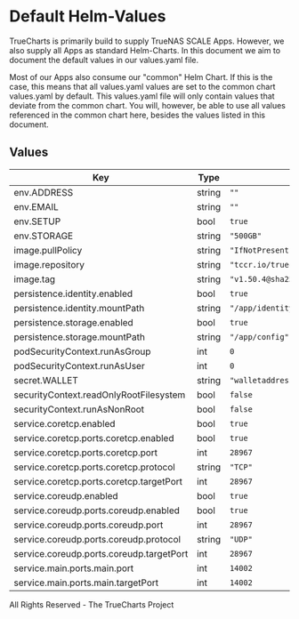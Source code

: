 # Default Helm-Values

TrueCharts is primarily build to supply TrueNAS SCALE Apps.
However, we also supply all Apps as standard Helm-Charts. In this document we aim to document the default values in our values.yaml file.

Most of our Apps also consume our "common" Helm Chart.
If this is the case, this means that all values.yaml values are set to the common chart values.yaml by default. This values.yaml file will only contain values that deviate from the common chart.
You will, however, be able to use all values referenced in the common chart here, besides the values listed in this document.

## Values

| Key | Type | Default | Description |
|-----|------|---------|-------------|
| env.ADDRESS | string | `""` |  |
| env.EMAIL | string | `""` |  |
| env.SETUP | bool | `true` |  |
| env.STORAGE | string | `"500GB"` |  |
| image.pullPolicy | string | `"IfNotPresent"` |  |
| image.repository | string | `"tccr.io/truecharts/storj-node"` |  |
| image.tag | string | `"v1.50.4@sha256:6882b3de77f10bacda397267c2885479a590b6282ba25b058f7b0ec55304ec34"` |  |
| persistence.identity.enabled | bool | `true` |  |
| persistence.identity.mountPath | string | `"/app/identity"` |  |
| persistence.storage.enabled | bool | `true` |  |
| persistence.storage.mountPath | string | `"/app/config"` |  |
| podSecurityContext.runAsGroup | int | `0` |  |
| podSecurityContext.runAsUser | int | `0` |  |
| secret.WALLET | string | `"walletaddress"` |  |
| securityContext.readOnlyRootFilesystem | bool | `false` |  |
| securityContext.runAsNonRoot | bool | `false` |  |
| service.coretcp.enabled | bool | `true` |  |
| service.coretcp.ports.coretcp.enabled | bool | `true` |  |
| service.coretcp.ports.coretcp.port | int | `28967` |  |
| service.coretcp.ports.coretcp.protocol | string | `"TCP"` |  |
| service.coretcp.ports.coretcp.targetPort | int | `28967` |  |
| service.coreudp.enabled | bool | `true` |  |
| service.coreudp.ports.coreudp.enabled | bool | `true` |  |
| service.coreudp.ports.coreudp.port | int | `28967` |  |
| service.coreudp.ports.coreudp.protocol | string | `"UDP"` |  |
| service.coreudp.ports.coreudp.targetPort | int | `28967` |  |
| service.main.ports.main.port | int | `14002` |  |
| service.main.ports.main.targetPort | int | `14002` |  |

All Rights Reserved - The TrueCharts Project
